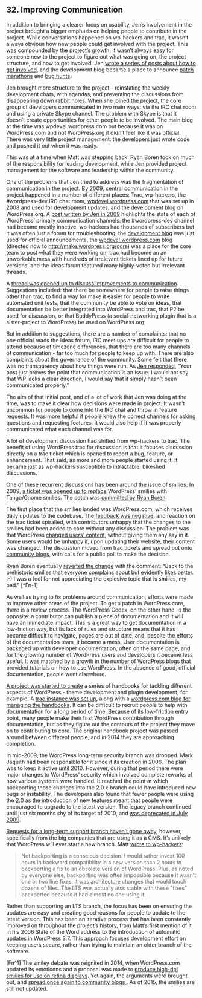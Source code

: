

## 32. Improving Communication

In addition to bringing a clearer focus on usability, Jen’s involvement in the project brought a bigger emphasis on helping people to contribute in the project. While conversations happened on wp-hackers and trac, it wasn’t always obvious how new people could get involved with the project. This was compounded by the project’s growth; it wasn’t always easy for someone new to the project to figure out what was going on, the project structure, and how to get involved. Jen [wrote a series of posts about how to get involved](http://wordpress.org/news/2009/03/contributing-to-wordpress-part-i-development/), and the development blog became a place to announce [patch marathons](http://wordpress.org/news/2009/04/the-super-awesome-wordpress-24-hour-has-patch-marathon/) and [bug hunts](http://wordpress.org/news/2009/10/upcoming-bug-hunts/).	

Jen brought more structure to the project - reinstating the weekly development chats, with agendas, and preventing the discussions from disappearing down rabbit holes. When she joined the project, the core group of developers communicated in two main ways: via the IRC chat room and using a private Skype channel. The problem with Skype is that it doesn’t create opportunities for other people to be involved. The main blog at the time was wpdevel.wordpress.com but because it was on WordPress.com and not WordPress.org it didn’t feel like it was official.  There was very little project management: the developers just wrote code and pushed it out when it was ready.	

This was at a time when Matt was stepping back. Ryan Boren took on much of the responsibility for leading development, while Jen provided project management for the software and leadership within the community. 

One of the problems that Jen tried to address was the fragmentation of communication in the project. By 2009, central communication in the project happened in a number of different places: Trac, wp-hackers, the #wordpress-dev IRC chat room, [wpdevel.wordpress.com](http://make.wordpress.org/core/page/121/) that was set up in 2008 and used for development updates, and the development blog on WordPress.org. A [post written by Jen in 2009](https://wordpress.org/news/2009/05/ideas/) highlights the state of each of WordPress’ primary communication channels: the #wordpress-dev channel had become mostly inactive, wp-hackers had thousands of subscribers but it was often just a forum for troubleshooting, the [development blog](http://wordpress.org/news/) was just used for official announcements, the [wpdevel.wordpress.com](http://make.wordpress.org/core/) blog (directed now to http://make.wordpress.org/core) was a place for the core team to post what they were working on, trac had become an an unworkable mess with hundreds of irrelevant tickets lined up for future versions, and the ideas forum featured many highly-voted but irrelevant threads.	

A [thread was opened up to discuss improvements to communication](http://wordpress.org/support/topic/ideas-forumcommunication-channels?replies=55). Suggestions included: that there be somewhere for people to raise things other than trac, to find a way for make it easier for people to write automated unit tests, that the community be able to vote on ideas, that documentation be better integrated into WordPress and trac, that P2 be used for discussion, or that BuddyPress (a social-networking plugin that is a sister-project to WordPress) be used on WordPress.org	

But in addition to suggestions, there are a number of complaints: that no one official reads the ideas forum, IRC meet ups are difficult for people to attend because of timezone differences, that there are too many channels of communication - far too much for people to keep up with.  There are also complaints about the governance of the community. Some felt that there was no transparency about how things were run. As [Jen responded](http://wordpress.org/support/topic/ideas-forumcommunication-channels/page/2?replies=55#post-1071517), “Your post just proves the point that communication is an issue. I would not say that WP lacks a clear direction, I would say that it simply hasn't been communicated properly.”	

The aim of that initial post, and of a lot of work that Jen was doing at the time, was to make it clear how decisions were made in project. It wasn’t uncommon for people to come into the IRC chat and throw in feature requests. It was more helpful if people knew the correct channels for asking questions and requesting features. It would also help if it was properly communicated what each channel was for.	

A lot of development discussion had shifted from wp-hackers to trac. The benefit of using WordPress trac for discussion is that it focuses discussion directly on a trac ticket which is opened to report a bug, feature, or enhancement. That said, as more and more people started using it, it became just as wp-hackers susceptible to intractable, bikeshed discussions.

One of these recurrent discussions has been around the issue of smilies. In 2009, [a ticket was opened up to replace](https://core.trac.wordpress.org/ticket/10145) WordPress’ smilies with Tango/Gnome smilies. The patch was [committed by Ryan Boren](https://core.trac.wordpress.org/changeset/11685)	

The first place that the smilies landed was WordPress.com, which receives daily updates to the codebase. The [feedback was negative](http://en.forums.wordpress.com/topic/new-smilies?replies=84), and reaction on the trac ticket spiralled, with contributors unhappy that the changes to the smilies had been added to core without any discussion. The problem was that WordPress [changed users’ content](https://core.trac.wordpress.org/ticket/10145#comment:18), without giving them any say in it. Some users would be unhappy if, upon updating their website, their content was changed. The discussion moved from trac tickets and spread out onto [community blogs](http://wptavern.com/nothing-to-smile-about), with calls for a public poll to make the decision. 

Ryan Boren eventually [reverted the change](https://core.trac.wordpress.org/ticket/10145#comment:28) with the comment: “Back to the prehistoric smilies that everyone complains about but evidently likes better. :-) I was a fool for not appreciating the explosive topic that is smilies, my bad.” [^Fn-1]	

As well as trying to fix problems around communication, efforts were made to improve other areas of the project. To get a patch in WordPress core, there is a review process. The WordPress Codex, on the other hand, is the opposite: a contributor can publish a piece of documentation and it will have an immediate impact. This is a great way to get documentation in a low-friction way, but its lack of rules and structure means that it has become difficult to navigate, pages are out of date, and, despite the efforts of the documentation team, it became a mess. User documentation is packaged up with developer documentation, often on the same page, and for the growing number of WordPress users and developers it became less useful. It was matched by a growth in the number of WordPress blogs that provided tutorials on how to use WordPress. In the absence of good, official documentation, people went elsewhere.

[A project was started to create](http://lists.automattic.com/pipermail/wp-docs/2009-August/002034.html) a series of handbooks for tackling different aspects of WordPress - theme development and plugin development, for example. A [trac instance was set up](http://docs.trac.wordpress.org/), along with a [wordpress.com blog for managing the handbooks](http://wphandbook.wordpress.com/). It can be difficult to recruit people to help with documentation for a long period of time. Because of its low-friction entry point, many people make their first WordPress contribution through documentation, but as they figure out the contours of the project they move on to contributing to core. The original handbook project was passed around between different people, and in 2014 they are approaching completion.

In mid-2009, the WordPress long-term security branch was dropped. Mark Jaquith had been responsible for it since it its creation in 2006. The plan was to keep it active until 2010.  However, during that period there were major changes to WordPress’ security which involved complete reworks of how various systems were handled.  It reached the point at which backporting those changes into the 2.0.x branch could have introduced new bugs or instability. The developers also found that fewer people were using the 2.0 as the introduction of new features meant that people were encouraged to upgrade to the latest version. The legacy branch continued until just six months shy of its target of 2010, and [was deprecated in July 2009](http://wordpress.org/news/2009/07/the-wordpress-2-0-x-legacy-branch-is-deprecated/).	

[Requests for a long-term support branch haven’t gone away](http://lists.automattic.com/pipermail/wp-hackers/2010-June/032447.html), however, specifically from the big companies that are using it as a CMS. It’s unlikely that WordPress will ever start a new branch. Matt [wrote to wp-hackers](http://lists.automattic.com/pipermail/wp-hackers/2010-June/032483.html):	

> Not backporting is a conscious decision. I would rather invest 100 hours in backward compatibility in a new version than 2 hours in backporting a  fix to an obsolete version of WordPress. Plus, as noted by everyone else, backporting was often impossible because it wasn't one or two line fixes, it was architecture changes that would touch dozens of files. The LTS was actually *less* stable with these "fixes" backported because it had almost no one using it.

Rather than supporting an LTS branch, the focus has been on ensuring the updates are easy and creating good reasons for people to update to the latest version. This has been an iterative process that has been constantly improved on throughout the project’s history, from Matt’s first mention of it in his 2006 State of the Word address to the introduction of automatic updates in WordPress 3.7. This approach focuses development effort on keeping users secure, rather than trying to maintain an older branch of the software.

[Fn^1] The smiley debate was reignited in 2014, when WordPress.com updated its emoticons and a proposal was made to [produce high-dpi smilies for use on retina displays](https://core.trac.wordpress.org/ticket/24970). Yet again, the arguments were brought out, and [spread once again to community blogs ](http://wptavern.com/wordpress-smiley-wars-will-core-adopt-new-emoticons). As of 2015, the smilies are still not updated.
